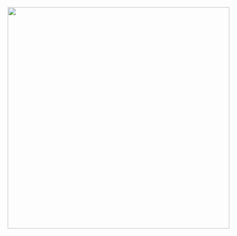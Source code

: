 <p align="center">
<img src="images/logo_and_icon_aja_diskover_media_edition_for_light_background.png" width="500">
</p>
